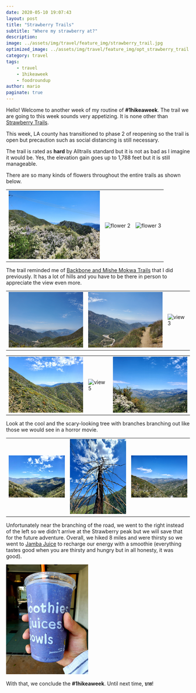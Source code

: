 ```yaml
---
date: 2020-05-10 19:07:43
layout: post
title: "Strawberry Trails"
subtitle: "Where my strawberry at?"
description:
image: ../assets/img/travel/feature_img/strawberry_trail.jpg
optimized_image: ../assets/img/travel/feature_img/opt_strawberry_trail.jpg
category: travel
tags:
    - travel
    - 1hikeaweek
    - foodroundup
author: mario
paginate: true
---
```


Hello! Welcome to another week of my routine of **#1hikeaweek**. The trail we are going to this week sounds very appetizing. It is none other than [Strawberry Trails](https://www.alltrails.com/trail/us/california/strawberry-peak-trail-via-redbox-canyon). 

This week, LA county has transitioned to phase 2 of reopening so the trail is open but precaution such as social distancing is still necessary.

The trail is rated as **hard** by Alltrails standard but it is not as bad as I imagine it would be. Yes, the elevation gain goes up to 1,788 feet but it is still manageable.

There are so many kinds of flowers throughout the entire trails as shown below.

<table><tr>
    <td> <img src="../assets/img/travel/strawberry_trail/strawberry_3.jpg" alt="flower 1" style="width: 250px;"/> </td>
    <td> <img src="../assets/img/travel/strawberry_trail/strawberry_4.jpg" alt="flower 2" style="width: 250px;"/> </td>
    <td> <img src="../assets/img/travel/strawberry_trail/strawberry_6.jpg" alt="flower 3" style="width: 250px;"/> </td>
</tr></table>

The trail reminded me of [Backbone and Mishe Mokwa Trails](https://dsboba.github.io/backbone-and-mishe-mokwa-trails/) that I did previously. It has a lot of hills and you have to be there in person to appreciate the view even more.

<table><tr>
    <td> <img src="../assets/img/travel/strawberry_trail/strawberry_1.jpg" alt="view 1" style="width: 250px;"/> </td>
    <td> <img src="../assets/img/travel/strawberry_trail/strawberry_2.jpg" alt="view 2" style="width: 250px;"/> </td>
    <td> <img src="../assets/img/travel/strawberry_trail/strawberry_5.jpg" alt="view 3" style="width: 250px;"/> </td>
</tr></table>

<table><tr>
    <td> <img src="../assets/img/travel/strawberry_trail/strawberry_7.jpg" alt="view 4" style="width: 250px;"/> </td>
    <td> <img src="../assets/img/travel/strawberry_trail/strawberry_8.jpg" alt="view 5" style="width: 250px;"/> </td>
    <td> <img src="../assets/img/travel/strawberry_trail/strawberry_9.jpg" alt="view 6" style="width: 250px;"/> </td>
</tr></table>

Look at the cool and the scary-looking tree with branches branching out like those we would see in a horror movie.

<table><tr>
    <td> <img src="../assets/img/travel/strawberry_trail/strawberry_10.jpg" alt="view 4" style="width: 250px;"/> </td>
    <td> <img src="../assets/img/travel/strawberry_trail/strawberry_11.jpg" alt="view 5" style="width: 250px;"/> </td>
    <td> <img src="../assets/img/travel/strawberry_trail/strawberry_13.jpg" alt="view 6" style="width: 250px;"/> </td>
</tr></table>

Unfortunately near the branching of the road, we went to the right instead of the left so we didn't arrive at the Strawberry peak but we will save that for the future adventure. Overall, we hiked 8 miles and were thirsty so we went to [Jamba Juice](https://www.jamba.com/) to recharge our energy with a smoothie (everything tastes good when you are thirsty and hungry but in all honesty, it was good).

<img src="../assets/img/travel/strawberry_trail/jamba.jpg" style="height: 300px;" alt="fish noodle soup"/>

With that, we conclude the **#1hikeaweek**. Until next time, **บาย**!



